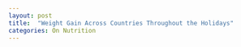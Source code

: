 ```yaml
---
layout: post
title:  "Weight Gain Across Countries Throughout the Holidays"
categories: On Nutrition
---
```

